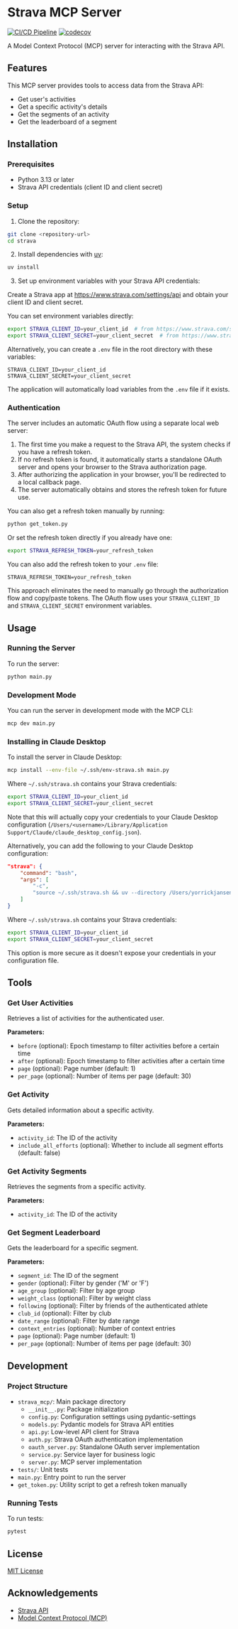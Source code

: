 # Strava MCP Server

[![CI/CD Pipeline](https://github.com/yorrickjansen/strava-mcp/actions/workflows/ci.yml/badge.svg)](https://github.com/yorrickjansen/strava-mcp/actions/workflows/ci.yml)
[![codecov](https://codecov.io/gh/yorrickjansen/strava-mcp/branch/main/graph/badge.svg)](https://codecov.io/gh/yorrickjansen/strava-mcp)

A Model Context Protocol (MCP) server for interacting with the Strava API.

## Features

This MCP server provides tools to access data from the Strava API:

- Get user's activities
- Get a specific activity's details
- Get the segments of an activity
- Get the leaderboard of a segment

## Installation

### Prerequisites

- Python 3.13 or later
- Strava API credentials (client ID and client secret)

### Setup

1. Clone the repository:

```bash
git clone <repository-url>
cd strava
```

2. Install dependencies with [uv](https://docs.astral.sh/uv/):

```bash
uv install
```

3. Set up environment variables with your Strava API credentials:

Create a Strava app at https://www.strava.com/settings/api and obtain your client ID and client secret.

You can set environment variables directly:

```bash
export STRAVA_CLIENT_ID=your_client_id  # from https://www.strava.com/settings/api
export STRAVA_CLIENT_SECRET=your_client_secret  # from https://www.strava.com/settings/api
```

Alternatively, you can create a `.env` file in the root directory with these variables:

```
STRAVA_CLIENT_ID=your_client_id
STRAVA_CLIENT_SECRET=your_client_secret
```

The application will automatically load variables from the `.env` file if it exists.

### Authentication

The server includes an automatic OAuth flow using a separate local web server:

1. The first time you make a request to the Strava API, the system checks if you have a refresh token.
2. If no refresh token is found, it automatically starts a standalone OAuth server and opens your browser to the Strava authorization page.
3. After authorizing the application in your browser, you'll be redirected to a local callback page.
4. The server automatically obtains and stores the refresh token for future use.

You can also get a refresh token manually by running:

```bash
python get_token.py
```

Or set the refresh token directly if you already have one:

```bash
export STRAVA_REFRESH_TOKEN=your_refresh_token
```

You can also add the refresh token to your `.env` file:

```
STRAVA_REFRESH_TOKEN=your_refresh_token
```

This approach eliminates the need to manually go through the authorization flow and copy/paste tokens. The OAuth flow uses your `STRAVA_CLIENT_ID` and `STRAVA_CLIENT_SECRET` environment variables.

## Usage

### Running the Server

To run the server:

```bash
python main.py
```

### Development Mode

You can run the server in development mode with the MCP CLI:

```bash
mcp dev main.py
```

### Installing in Claude Desktop

To install the server in Claude Desktop:

```bash
mcp install --env-file ~/.ssh/env-strava.sh main.py
```

Where `~/.ssh/strava.sh` contains your Strava credentials:

```bash
export STRAVA_CLIENT_ID=your_client_id
export STRAVA_CLIENT_SECRET=your_client_secret
```

Note that this will actually copy your credentials to your Claude Desktop configuration (`/Users/<username>/Library/Application Support/Claude/claude_desktop_config.json`).

Alternatively, you can add the following to your Claude Desktop configuration:

```json
"strava": {
    "command": "bash",
    "args": [
        "-c",
        "source ~/.ssh/strava.sh && uv --directory /Users/yorrickjansen/work/mcp/strava run main.py"
    ]
}
```

Where `~/.ssh/strava.sh` contains your Strava credentials:

```bash
export STRAVA_CLIENT_ID=your_client_id
export STRAVA_CLIENT_SECRET=your_client_secret
```

This option is more secure as it doesn't expose your credentials in your configuration file.

## Tools

### Get User Activities

Retrieves a list of activities for the authenticated user.

**Parameters:**
- `before` (optional): Epoch timestamp to filter activities before a certain time
- `after` (optional): Epoch timestamp to filter activities after a certain time
- `page` (optional): Page number (default: 1)
- `per_page` (optional): Number of items per page (default: 30)

### Get Activity

Gets detailed information about a specific activity.

**Parameters:**
- `activity_id`: The ID of the activity
- `include_all_efforts` (optional): Whether to include all segment efforts (default: false)

### Get Activity Segments

Retrieves the segments from a specific activity.

**Parameters:**
- `activity_id`: The ID of the activity

### Get Segment Leaderboard

Gets the leaderboard for a specific segment.

**Parameters:**
- `segment_id`: The ID of the segment
- `gender` (optional): Filter by gender ('M' or 'F')
- `age_group` (optional): Filter by age group
- `weight_class` (optional): Filter by weight class
- `following` (optional): Filter by friends of the authenticated athlete
- `club_id` (optional): Filter by club
- `date_range` (optional): Filter by date range
- `context_entries` (optional): Number of context entries
- `page` (optional): Page number (default: 1)
- `per_page` (optional): Number of items per page (default: 30)

## Development

### Project Structure

- `strava_mcp/`: Main package directory
  - `__init__.py`: Package initialization
  - `config.py`: Configuration settings using pydantic-settings
  - `models.py`: Pydantic models for Strava API entities
  - `api.py`: Low-level API client for Strava
  - `auth.py`: Strava OAuth authentication implementation
  - `oauth_server.py`: Standalone OAuth server implementation
  - `service.py`: Service layer for business logic
  - `server.py`: MCP server implementation
- `tests/`: Unit tests
- `main.py`: Entry point to run the server
- `get_token.py`: Utility script to get a refresh token manually

### Running Tests

To run tests:

```bash
pytest
```

## License

[MIT License](LICENSE)

## Acknowledgements

- [Strava API](https://developers.strava.com/)
- [Model Context Protocol (MCP)](https://modelcontextprotocol.io/)